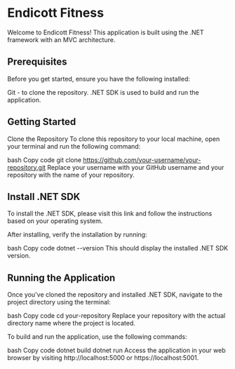 # Endicott Fitness
Welcome to Endicott Fitness! This application is built using the .NET framework with an MVC architecture.

## Prerequisites
Before you get started, ensure you have the following installed:

Git - to clone the repository.
.NET SDK is used to build and run the application.

## Getting Started
Clone the Repository
To clone this repository to your local machine, open your terminal and run the following command:

bash
Copy code
git clone https://github.com/your-username/your-repository.git
Replace your username with your GitHub username and your repository with the name of your repository.

## Install .NET SDK
To install the .NET SDK, please visit this link and follow the instructions based on your operating system.

After installing, verify the installation by running:

bash
Copy code
dotnet --version
This should display the installed .NET SDK version.

## Running the Application
Once you've cloned the repository and installed .NET SDK, navigate to the project directory using the terminal:

bash
Copy code
cd your-repository
Replace your repository with the actual directory name where the project is located.

To build and run the application, use the following commands:

bash
Copy code
dotnet build
dotnet run
Access the application in your web browser by visiting http://localhost:5000 or https://localhost:5001.
